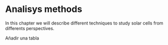 # Analisys methods

In this chapter we will describe different techniques to study solar cells from differents perspectives.


Añadir una tabla


